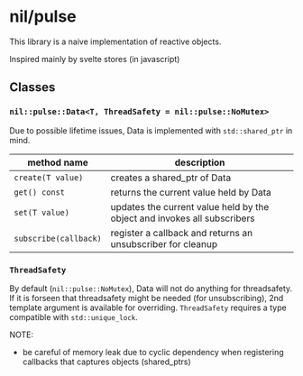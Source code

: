 # nil/pulse

This library is a naive implementation of reactive objects.

Inspired mainly by svelte stores (in javascript)

## Classes

### `nil::pulse::Data<T, ThreadSafety = nil::pulse::NoMutex>`

Due to possible lifetime issues, Data<T> is implemented with `std::shared_ptr` in mind.

| method name           | description                                                              |
| --------------------- | ------------------------------------------------------------------------ |
| `create(T value)`     | creates a shared_ptr of Data<T>                                          |
| `get() const`         | returns the current value held by Data<T>                                |
| `set(T value)`        | updates the current value held by the object and invokes all subscribers |
| `subscribe(callback)` | register a callback and returns an unsubscriber for cleanup              |

### `ThreadSafety`

By default (`nil::pulse::NoMutex`), Data<T> will not do anything for threadsafety.
If it is forseen that threadsafety might be needed (for unsubscribing), 2nd template argument is available for overriding.
`ThreadSafety` requires a type compatible with `std::unique_lock`.

NOTE:
- be careful of memory leak due to cyclic dependency when registering callbacks that captures objects (shared_ptrs)
